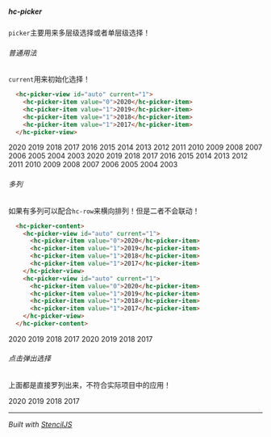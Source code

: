 ##### hc-picker
`picker`主要用来多层级选择或者单层级选择！

###### 普通用法
`current`用来初始化选择！

``` html
  <hc-picker-view id="auto" current="1">
    <hc-picker-item value="0">2020</hc-picker-item>
    <hc-picker-item value="1">2019</hc-picker-item>
    <hc-picker-item value="1">2018</hc-picker-item>
    <hc-picker-item value="1">2017</hc-picker-item>
  </hc-picker-view>
```
<div class="phone">
  <hc-picker-view id="auto" current="1">
    <hc-picker-item value="0">2020</hc-picker-item>
    <hc-picker-item value="1">2019</hc-picker-item>
    <hc-picker-item value="1">2018</hc-picker-item>
    <hc-picker-item value="1">2017</hc-picker-item>
    <hc-picker-item value="1">2016</hc-picker-item>
    <hc-picker-item value="1">2015</hc-picker-item>
    <hc-picker-item value="1">2014</hc-picker-item>
    <hc-picker-item value="1">2013</hc-picker-item>
    <hc-picker-item value="1">2012</hc-picker-item>
    <hc-picker-item value="0">2011</hc-picker-item>
    <hc-picker-item value="1">2010</hc-picker-item>
    <hc-picker-item value="1">2009</hc-picker-item>
    <hc-picker-item value="1">2008</hc-picker-item>
    <hc-picker-item value="1">2007</hc-picker-item>
    <hc-picker-item value="1">2006</hc-picker-item>
    <hc-picker-item value="1">2005</hc-picker-item>
    <hc-picker-item value="1">2004</hc-picker-item>
    <hc-picker-item value="1">2003</hc-picker-item>
    <hc-picker-item value="0">2020</hc-picker-item>
    <hc-picker-item value="1">2019</hc-picker-item>
    <hc-picker-item value="1">2018</hc-picker-item>
    <hc-picker-item value="1">2017</hc-picker-item>
    <hc-picker-item value="1">2016</hc-picker-item>
    <hc-picker-item value="1">2015</hc-picker-item>
    <hc-picker-item value="1">2014</hc-picker-item>
    <hc-picker-item value="1">2013</hc-picker-item>
    <hc-picker-item value="1">2012</hc-picker-item>
    <hc-picker-item value="0">2011</hc-picker-item>
    <hc-picker-item value="1">2010</hc-picker-item>
    <hc-picker-item value="1">2009</hc-picker-item>
    <hc-picker-item value="1">2008</hc-picker-item>
    <hc-picker-item value="1">2007</hc-picker-item>
    <hc-picker-item value="1">2006</hc-picker-item>
    <hc-picker-item value="1">2005</hc-picker-item>
    <hc-picker-item value="1">2004</hc-picker-item>
    <hc-picker-item value="1">2003</hc-picker-item>
  </hc-picker-view>
</div>

###### 多列
如果有多列可以配合`hc-row`来横向排列！但是二者不会联动！

``` html
  <hc-picker-content>
    <hc-picker-view id="auto" current="1">
      <hc-picker-item value="0">2020</hc-picker-item>
      <hc-picker-item value="1">2019</hc-picker-item>
      <hc-picker-item value="1">2018</hc-picker-item>
      <hc-picker-item value="1">2017</hc-picker-item>
    </hc-picker-view>
    <hc-picker-view id="auto" current="1">
      <hc-picker-item value="0">2020</hc-picker-item>
      <hc-picker-item value="1">2019</hc-picker-item>
      <hc-picker-item value="1">2018</hc-picker-item>
      <hc-picker-item value="1">2017</hc-picker-item>
    </hc-picker-view>
  </hc-picker-content>
```
<div class="phone">
  <hc-picker-content>
    <hc-picker-view id="auto" current="1">
      <hc-picker-item value="0">2020</hc-picker-item>
      <hc-picker-item value="1">2019</hc-picker-item>
      <hc-picker-item value="1">2018</hc-picker-item>
      <hc-picker-item value="1">2017</hc-picker-item>
    </hc-picker-view>
    <hc-picker-view id="auto" current="1">
      <hc-picker-item value="0">2020</hc-picker-item>
      <hc-picker-item value="1">2019</hc-picker-item>
      <hc-picker-item value="1">2018</hc-picker-item>
      <hc-picker-item value="1">2017</hc-picker-item>
    </hc-picker-view>
  </hc-picker-content>
</div>

###### 点击弹出选择
上面都是直接罗列出来，不符合实际项目中的应用！

<div class="phone">
  <hc-picker>
    <hc-picker-handle slot="handle">
      <hc-cell align="right" label="年份" value="2020"></hc-cell>
    </hc-picker-handle>
    <hc-picker-content>
      <hc-picker-view id="auto" current="1">
        <hc-picker-item value="0">2020</hc-picker-item>
        <hc-picker-item value="1">2019</hc-picker-item>
        <hc-picker-item value="1">2018</hc-picker-item>
        <hc-picker-item value="1">2017</hc-picker-item>
      </hc-picker-view>
    </hc-picker-content>
  </hc-picker>
</div>

----------------------------------------------

*Built with [StencilJS](https://stenciljs.com/)*
